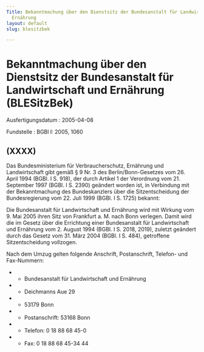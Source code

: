 ```yaml
---
Title: Bekanntmachung über den Dienstsitz der Bundesanstalt für Landwirtschaft und
  Ernährung
layout: default
slug: blesitzbek

---
```


# Bekanntmachung über den Dienstsitz der Bundesanstalt für Landwirtschaft und Ernährung (BLESitzBek)

Ausfertigungsdatum
:   2005-04-08

Fundstelle
:   BGBl I: 2005, 1060



## (XXXX)

Das Bundesministerium für Verbraucherschutz, Ernährung und
Landwirtschaft gibt gemäß § 9 Nr. 3 des Berlin/Bonn-Gesetzes vom 26.
April 1994 (BGBl. I S. 918), der durch Artikel 1 der Verordnung vom
21\. September 1997 (BGBl. I S. 2390) geändert worden ist, in
Verbindung mit der Bekanntmachung des Bundeskanzlers über die
Sitzentscheidung der Bundesregierung vom 22. Juli 1999 (BGBl. I S.
1725) bekannt:

Die Bundesanstalt für Landwirtschaft und Ernährung wird mit Wirkung
vom 9. Mai 2005 ihren Sitz von Frankfurt a. M. nach Bonn verlegen.
Damit wird die im Gesetz über die Errichtung einer Bundesanstalt für
Landwirtschaft und Ernährung vom 2. August 1994 (BGBl. I S. 2018,
2019), zuletzt geändert durch das Gesetz vom 31. März 2004 (BGBl. I S.
484), getroffene Sitzentscheidung vollzogen.

Nach dem Umzug gelten folgende Anschrift, Postanschrift, Telefon- und
Fax-Nummern:

*    *   Bundesanstalt für Landwirtschaft und Ernährung


*    *   Deichmanns Aue 29


*    *   53179 Bonn


*    *   Postanschrift: 53168 Bonn


*    *   Telefon: 0 18 88 68 45-0


*    *   Fax: 0 18 88 68 45-34 44




